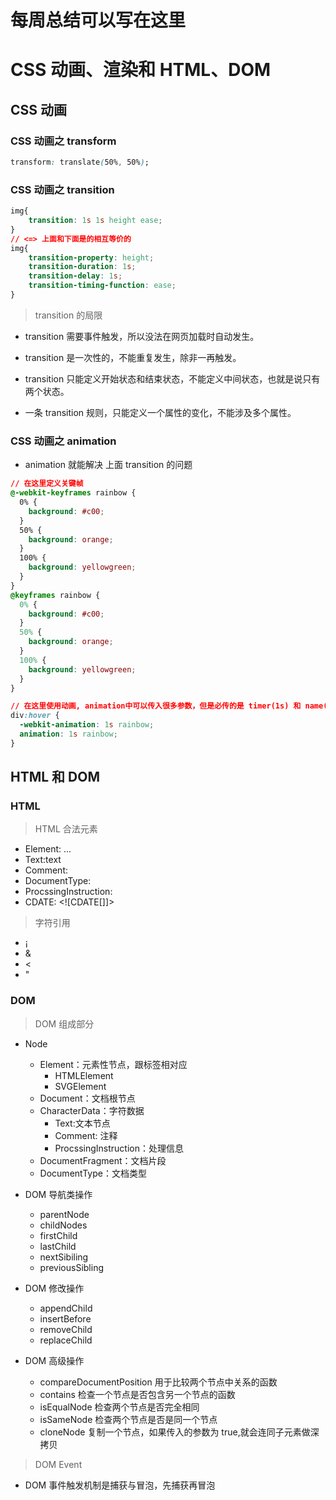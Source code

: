 # 每周总结可以写在这里

# CSS 动画、渲染和 HTML、DOM

## CSS 动画

### CSS 动画之 transform

```css
transform: translate(50%, 50%);
```

### CSS 动画之 transition

```css
img{
    transition: 1s 1s height ease;
}
// <=> 上面和下面是的相互等价的
img{
    transition-property: height;
    transition-duration: 1s;
    transition-delay: 1s;
    transition-timing-function: ease;
}
```

> transition 的局限

- transition 需要事件触发，所以没法在网页加载时自动发生。

- transition 是一次性的，不能重复发生，除非一再触发。

- transition 只能定义开始状态和结束状态，不能定义中间状态，也就是说只有两个状态。

- 一条 transition 规则，只能定义一个属性的变化，不能涉及多个属性。

### CSS 动画之 animation

- animation 就能解决 上面 transition 的问题

```css
// 在这里定义关键帧
@-webkit-keyframes rainbow {
  0% {
    background: #c00;
  }
  50% {
    background: orange;
  }
  100% {
    background: yellowgreen;
  }
}
@keyframes rainbow {
  0% {
    background: #c00;
  }
  50% {
    background: orange;
  }
  100% {
    background: yellowgreen;
  }
}

// 在这里使用动画, animation中可以传入很多参数，但是必传的是 timer(1s) 和 name(rainbox),
div:hover {
  -webkit-animation: 1s rainbow;
  animation: 1s rainbow;
}
```

## HTML 和 DOM

### HTML

> HTML 合法元素

- Element: <tagname>...</tagname>
- Text:text
- Comment:<!--conments-->
- DocumentType: <!Document html>
- ProcssingInstruction: <?a1?>
- CDATE: <![CDATE[]]>

> 字符引用

- &#161;
- &amp;
- &lt;
- &quot;

### DOM

> DOM 组成部分

- Node

  - Element：元素性节点，跟标签相对应
    - HTMLElement
    - SVGElement
  - Document：文档根节点
  - CharacterData：字符数据
    - Text:文本节点
    - Comment: 注释
    - ProcssingInstruction：处理信息
  - DocumentFragment：文档片段
  - DocumentType：文档类型

- DOM 导航类操作

  - parentNode
  - childNodes
  - firstChild
  - lastChild
  - nextSibiling
  - previousSibling

- DOM 修改操作
  - appendChild
  - insertBefore
  - removeChild
  - replaceChild
- DOM 高级操作
  - compareDocumentPosition 用于比较两个节点中关系的函数
  - contains 检查一个节点是否包含另一个节点的函数
  - isEqualNode 检查两个节点是否完全相同
  - isSameNode 检查两个节点是否是同一个节点
  - cloneNode 复制一个节点，如果传入的参数为 true,就会连同子元素做深拷贝

> DOM Event

- DOM 事件触发机制是捕获与冒泡，先捕获再冒泡
